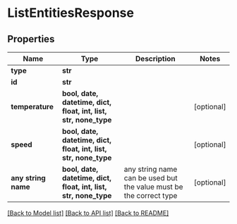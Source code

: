 # ListEntitiesResponse


## Properties
Name | Type | Description | Notes
------------ | ------------- | ------------- | -------------
**type** | **str** |  | 
**id** | **str** |  | 
**temperature** | **bool, date, datetime, dict, float, int, list, str, none_type** |  | [optional] 
**speed** | **bool, date, datetime, dict, float, int, list, str, none_type** |  | [optional] 
**any string name** | **bool, date, datetime, dict, float, int, list, str, none_type** | any string name can be used but the value must be the correct type | [optional]

[[Back to Model list]](../README.md#documentation-for-models) [[Back to API list]](../README.md#documentation-for-api-endpoints) [[Back to README]](../README.md)



